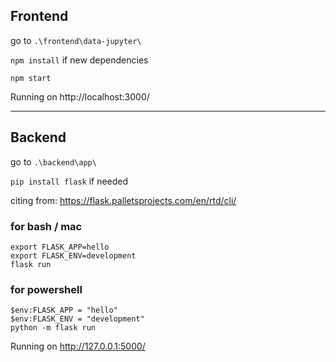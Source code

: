 ## Frontend

go to `.\frontend\data-jupyter\`

`npm install` if new dependencies  

`npm start`  

Running on http://localhost:3000/

***

## Backend

go to `.\backend\app\`

`pip install flask` if needed

citing from: https://flask.palletsprojects.com/en/rtd/cli/
### for bash / mac
```
export FLASK_APP=hello
export FLASK_ENV=development
flask run
```
### for powershell
```
$env:FLASK_APP = "hello"
$env:FLASK_ENV = "development"
python -m flask run
```

Running on http://127.0.0.1:5000/